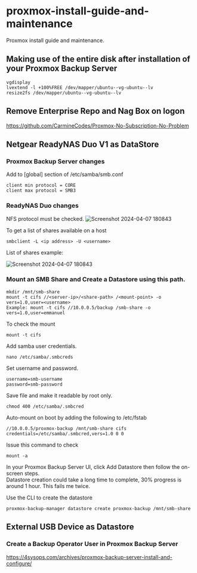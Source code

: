 # proxmox-install-guide-and-maintenance
Proxmox install guide and maintenance.

## Making use of the entire disk after installation of your Proxmox Backup Server
```
vgdisplay
lvextend -l +100%FREE /dev/mapper/ubuntu--vg-ubuntu--lv
resize2fs /dev/mapper/ubuntu--vg-ubuntu--lv
```

## Remove Enterprise Repo and Nag Box on logon
https://github.com/CarmineCodes/Proxmox-No-Subscription-No-Problem

## Netgear ReadyNAS Duo V1 as DataStore
### Proxmox Backup Server changes
Add to [global] section of /etc/samba/smb.conf
```
client min protocol = CORE
client max protocol = SMB3
```
### ReadyNAS Duo changes
NFS protocol must be checked.
![Screenshot 2024-04-07 180843](https://github.com/ejbaling/proxmox-install-and-maintenance/assets/3113782/dae1f6a9-d01e-483a-b888-9cd967b14cae)

To get a list of shares available on a host
```
smbclient -L <ip address> -U <username>
```
List of shares example:

![Screenshot 2024-04-07 180843](https://github.com/ejbaling/proxmox-install-and-maintenance/assets/3113782/999a4c8d-b6a8-4c00-b004-d29b134c73e7)

### Mount an SMB Share and Create a Datastore using this path.
```
mkdir /mnt/smb-share
mount -t cifs //<server-ip>/<share-path> /<mount-point> -o vers=1.0,user=<username>
Example: mount -t cifs //10.0.0.5/backup /smb-share -o vers=1.0,user=emmanuel
```
To check the mount
```
mount -t cifs
```
Add samba user credentials.
```
nano /etc/samba/.smbcreds
```
Set username and password.
```
username=smb-username
password=smb-password
```
Save file and make it readable by root only.
```
chmod 400 /etc/samba/.smbcred
```
Auto-mount on boot by adding the following to /etc/fstab
```
//10.0.0.5/proxmox-backup /mnt/smb-share cifs credentials=/etc/samba/.smbcred,vers=1.0 0 0
```
Issue this command to check
```
mount -a
```
In your Proxmox Backup Server UI, click Add Datastore then follow the on-screen steps.  
Datastore creation could take a long time to complete, 30% progress is around 1 hour. This fails me twice.

Use the CLI to create the datastore
```
proxmox-backup-manager datastore create proxmox-backup /mnt/smb-share
```
## External USB Device as Datastore
### Create a Backup Operator User in Proxmox Backup Server
https://4sysops.com/archives/proxmox-backup-server-install-and-configure/
